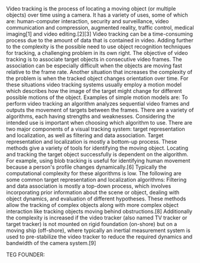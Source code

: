 Video tracking is the process of locating a moving object (or multiple objects) over time using a camera. It has a variety of uses, some of which are: human-computer interaction, security and surveillance, video communication and compression, augmented reality, traffic control, medical imaging[1] and video editing.[2][3] Video tracking can be a time-consuming process due to the amount of data that is contained in video. Adding further to the complexity is the possible need to use object recognition techniques for tracking, a challenging problem in its own right.
The objective of video tracking is to associate target objects in consecutive video frames. The association can be especially difficult when the objects are moving fast relative to the frame rate. Another situation that increases the complexity of the problem is when the tracked object changes orientation over time. For these situations video tracking systems usually employ a motion model which describes how the image of the target might change for different possible motions of the object.
Examples of simple motion models are:
To perform video tracking an algorithm analyzes sequential video frames and outputs the movement of targets between the frames. There are a variety of algorithms, each having strengths and weaknesses. Considering the intended use is important when choosing which algorithm to use. There are two major components of a visual tracking system: target representation and localization, as well as filtering and data association.
Target representation and localization is mostly a bottom-up process. These methods give a variety of tools for identifying the moving object. Locating and tracking the target object successfully is dependent on the algorithm. For example, using blob tracking is useful for identifying human movement because a person's profile changes dynamically.[6] Typically the computational complexity for these algorithms is low. The following are some common target representation and localization algorithms:
Filtering and data association is mostly a top-down process, which involves incorporating prior information about the scene or object, dealing with object dynamics, and evaluation of different hypotheses. These methods allow the tracking of complex objects along with more complex object interaction like tracking objects moving behind obstructions.[8] Additionally the complexity is increased if the video tracker (also named TV tracker or target tracker) is not mounted on rigid foundation (on-shore) but on a moving ship (off-shore), where typically an inertial measurement system is used to pre-stabilize the video tracker to reduce the required dynamics and bandwidth of the camera system.[9]














TEG FOUNDER: